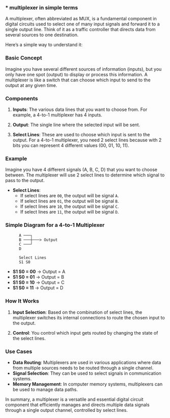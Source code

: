 ### * multiplexer in simple terms

A multiplexer, often abbreviated as MUX, is a fundamental component in digital circuits used to select one of many input signals and forward it to a single output line. Think of it as a traffic controller that directs data from several sources to one destination.

Here’s a simple way to understand it:

### Basic Concept

Imagine you have several different sources of information (inputs), but you only have one spot (output) to display or process this information. A multiplexer is like a switch that can choose which input to send to the output at any given time.

### Components

1. **Inputs**: The various data lines that you want to choose from. For example, a 4-to-1 multiplexer has 4 inputs.

2. **Output**: The single line where the selected input will be sent.

3. **Select Lines**: These are used to choose which input is sent to the output. For a 4-to-1 multiplexer, you need 2 select lines because with 2 bits you can represent 4 different values (00, 01, 10, 11).

### Example

Imagine you have 4 different signals (A, B, C, D) that you want to choose between. The multiplexer will use 2 select lines to determine which signal to pass to the output.

- **Select Lines**:
  - If select lines are `00`, the output will be signal `A`.
  - If select lines are `01`, the output will be signal `B`.
  - If select lines are `10`, the output will be signal `C`.
  - If select lines are `11`, the output will be signal `D`.

### Simple Diagram for a 4-to-1 Multiplexer

```
      A ───┐
      B ───┼───> Output
      C ───┘
      D

      Select Lines
      S1 S0
```

- **S1 S0 = 00** → Output = A
- **S1 S0 = 01** → Output = B
- **S1 S0 = 10** → Output = C
- **S1 S0 = 11** → Output = D

### How It Works

1. **Input Selection**: Based on the combination of select lines, the multiplexer switches its internal connections to route the chosen input to the output.

2. **Control**: You control which input gets routed by changing the state of the select lines.

### Use Cases

- **Data Routing**: Multiplexers are used in various applications where data from multiple sources needs to be routed through a single channel.
- **Signal Selection**: They can be used to select signals in communication systems.
- **Memory Management**: In computer memory systems, multiplexers can be used to manage data paths.

In summary, a multiplexer is a versatile and essential digital circuit component that efficiently manages and directs multiple data signals through a single output channel, controlled by select lines.